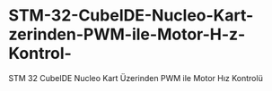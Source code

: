 # STM-32-CubeIDE-Nucleo-Kart-zerinden-PWM-ile-Motor-H-z-Kontrol-
STM 32 CubeIDE Nucleo Kart Üzerinden PWM ile Motor Hız Kontrolü
